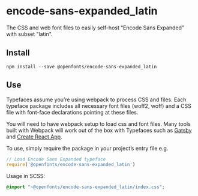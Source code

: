 
# encode-sans-expanded_latin

The CSS and web font files to easily self-host “Encode Sans Expanded” with subset "latin".

## Install

`npm install --save @openfonts/encode-sans-expanded_latin`

## Use

Typefaces assume you’re using webpack to process CSS and files. Each typeface
package includes all necessary font files (woff2, woff) and a CSS file with
font-face declarations pointing at these files.

You will need to have webpack setup to load css and font files. Many tools built
with Webpack will work out of the box with Typefaces such as [Gatsby](https://github.com/gatsbyjs/gatsby)
and [Create React App](https://github.com/facebookincubator/create-react-app).

To use, simply require the package in your project’s entry file e.g.

```javascript
// Load Encode Sans Expanded typeface
require('@openfonts/encode-sans-expanded_latin')
```

Usage in SCSS:
```scss
@import "~@openfonts/encode-sans-expanded_latin/index.css";
```
